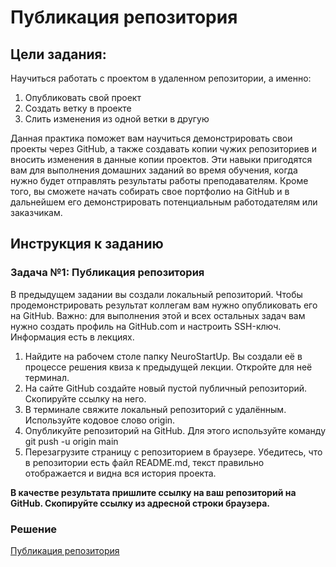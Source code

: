 # Публикация репозитория

## Цели задания:

Научиться работать с проектом в удаленном репозитории, а именно:
1.	Опубликовать свой проект
2.	Создать ветку в проекте
3.	Слить изменения из одной ветки в другую

Данная практика поможет вам научиться демонстрировать свои проекты через GitHub, а также создавать копии чужих репозиториев и вносить изменения в данные копии проектов. Эти навыки пригодятся вам для выполнения домашних заданий во время обучения, когда нужно будет отправлять результаты работы преподавателям. Кроме того, вы сможете начать собирать свое портфолио на GitHub и в дальнейшем его демонстрировать потенциальным работодателям или заказчикам.

## Инструкция к заданию

### Задача №1: Публикация репозитория

В предыдущем задании вы создали локальный репозиторий. Чтобы продемонстрировать результат коллегам вам нужно опубликовать его на GitHub.
Важно: для выполнения этой и всех остальных задач вам нужно создать профиль на GitHub.com и настроить SSH-ключ. Информация есть в лекциях.

1.	Найдите на рабочем столе папку NeuroStartUp. Вы создали её в процессе решения квиза к предыдущей лекции. Откройте для неё терминал.
2.	На сайте GitHub создайте новый пустой публичный репозиторий. Скопируйте ссылку на него.
3.	В терминале свяжите локальный репозиторий с удалённым. Используйте кодовое слово origin.
4.	Опубликуйте репозиторий на GitHub. Для этого используйте команду git push -u origin main
5.	Перезагрузите страницу с репозиторием в браузере. Убедитесь, что в репозитории есть файл README.md, текст правильно отображается и видна вся история проекта.

<b>В качестве результата пришлите ссылку на ваш репозиторий на GitHub. Скопируйте ссылку из адресной строки браузера.</b>

### Решение

[Публикация репозитория](https://github.com/Ev-genia-Moon/NeuroStartUp/blob/main/README.md)
